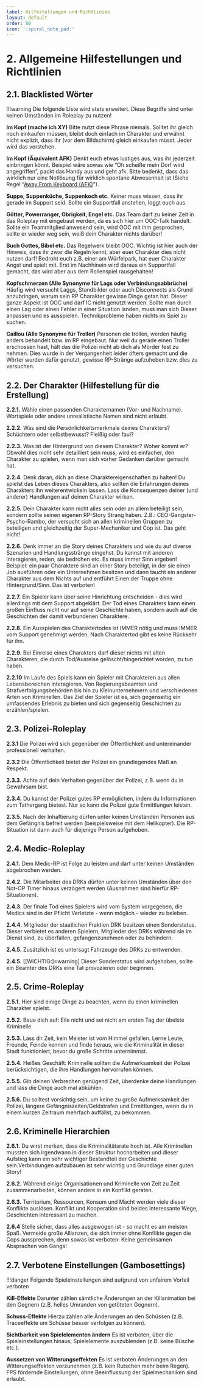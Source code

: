 ```yaml
---
label: Hilfestellungen und Richtlinien
layout: default
order: 80
icon: ':spiral_note_pad:'
---
```


# 2. Allgemeine Hilfestellungen und Richtlinien

## 2.1. Blacklisted Wörter

!!!warning Die folgende Liste wird stets erweitert. Diese Begriffe sind unter keinen Umständen im Roleplay zu nutzen!

**Im Kopf (mache ich XY)**
Bitte nutzt diese Phrase niemals. Solltet ihr gleich noch einkaufen müssen, bleibt doch einfach im Charakter und erwähnt nicht explizit, dass ihr (vor dem Bildschirm) gleich einkaufen müsst. Jeder wird das verstehen.

**Im Kopf (Äquivalent AFK)**
Denkt euch etwas lustiges aus, was ihr jederzeit einbringen könnt. Beispiel wäre sowas wie “Oh scheiße mein Dorf wird angegriffen”, packt das Handy aus und geht afk. Bitte bedenkt, dass das wirklich nur eine Notlösung für wirklich spontane Abwesenheit ist (Siehe Regel “[Away From Keyboard (AFK)](https://docs.google.com/document/d/1xDVuUWn4UUyo2icgGjXDnuS5pb2KxkL96fNMh1mVOBg/edit#heading=h.nxmtww8dsb8m)”).

**Suppe, Suppenküche, Suppenkoch etc.**
Keiner muss wissen, dass ihr gerade im Support seid. Sollte ein Supportfall anstehen, loggt euch aus.

**Götter, Powerranger, Obrigkeit, Engel etc.**
Das Team darf zu keiner Zeit in das Roleplay mit eingebaut werden, da es sich hier um OOC-Talk handelt. Sollte ein Teammitglied anwesend sein, wird OOC mit ihm gesprochen, sollte er wieder weg sein, weiß dein Charakter nichts darüber!

**Buch Gottes, Bibel etc.**
Das Regelwerk bleibt OOC. Wichtig ist hier auch der Hinweis, dass ihr zwar die Regeln kennt, aber euer Charakter dies nicht nutzen darf! Bedroht euch z.B. einer am Würfelpark, hat euer Charakter Angst und spielt mit. Erst im Nachhinein wird daraus ein Supportfall gemacht, das wird aber aus dem Rollenspiel rausgehalten!

**Kopfschmerzen (Alle Synonyme für Lags oder Verbindungsabbrüche)**
Häufig wird versucht Laggs, Standbilder oder auch Disconnects als Grund anzubringen, warum sein RP Charakter gewisse Dinge getan hat. Dieser ganze Aspekt ist OOC und darf IC nicht genutzt werden. Sollte man durch einen Lag oder einen Fehler in einer Situation landen, muss man sich Dieser anpassen und es ausspielen. Technikprobleme haben nichts im Spiel zu suchen.

**Caillou (Alle Synonyme für Troller)**
Personen die trollen, werden häufig anders behandelt bzw. im RP eingebaut. Nur weil du gerade einen Troller erschossen hast, hält das die Polizei nicht ab dich als Mörder fest zu nehmen. Dies wurde in der Vergangenheit leider öfters gemacht und die Wörter wurden dafür genutzt, gewisse RP-Stränge aufzuheben bzw. dies zu versuchen.

## 2.2. Der Charakter (Hilfestellung für die Erstellung)

**2.2.1.** Wähle einen passenden Charakternamen (Vor- und Nachname). Wortspiele oder andere unrealistische Namen sind nicht erlaubt.

**2.2.2.** Was sind die Persönlichkeitsmerkmale deines Charakters? Schüchtern oder selbstbewusst? Fleißig oder faul?

**2.2.3.** Was ist der Hintergrund von diesem Charakter? Woher kommt er? Obwohl dies nicht sehr detailliert sein muss, wird es einfacher, den Charakter zu spielen, wenn man sich vorher Gedanken darüber gemacht hat.

**2.2.4.** Denk daran, dich an diese Charaktereigenschaften zu halten! Du spielst das Leben dieses Charakters, also sollten die Erfahrungen deines Charakters ihn weiterentwickeln lassen. Lass die Konsequenzen deiner (und anderer) Handlungen auf deinen Charakter wirken.

**2.2.5.** Dein Charakter kann nicht alles sein oder an allem beteiligt sein, sondern sollte seinen eigenen RP-Story Strang haben. Z.B.: CEO-Gangster-Psycho-Rambo, der versucht sich an allen kriminellen Gruppen zu beteiligen und gleichzeitig der Super-Mechaniker und Cop ist. Das geht nicht!

**2.2.6.** Denk immer an die Story deines Charakters und wie du auf diverse Szenarien und Handlungsstränge eingehst. Du kannst mit anderen interagieren, reden, sie bedrohen etc. Es muss immer Sinn ergeben! Beispiel: ein paar Charaktere sind an einer Story beteiligt, in der sie einen Job ausführen oder ein Unternehmen besitzen und dann taucht ein anderer Charakter aus dem Nichts auf und entführt Einen der Truppe ohne Hintergrund/Sinn. Das ist verboten!

**2.2.7.** Ein Spieler kann über seine Hinrichtung entscheiden - dies wird allerdings mit dem Support abgeklärt. Der Tod eines Charakters kann einen großen Einfluss nicht nur auf seine Geschichte haben, sondern auch auf die Geschichten der damit verbundenen Charaktere.

**2.2.8.** Ein Ausspielen des Charaktertodes ist IMMER nötig und muss IMMER vom Support genehmigt werden. Nach Charaktertod gibt es keine Rückkehr für ihn.

**2.2.9.** Bei Einreise eines Charakters darf dieser nichts mit alten Charakteren, die durch Tod/Ausreise gelöscht/hingerichtet worden, zu tun haben.

**2.2.10** Im Laufe des Spiels kann ein Spieler mit Charakteren aus allen Lebensbereichen interagieren. Von Regierungsbeamten und Strafverfolgungsbehörden bis hin zu Kleinunternehmern und verschiedenen Arten von Kriminellen. Das Ziel der Spieler ist es, sich gegenseitig ein umfassendes Erlebnis zu bieten und sich gegenseitig Geschichten zu erzählen/spielen.

## 2.3. Polizei-Roleplay

**2.3.1** Die Polizei wird sich gegenüber der Öffentlichkeit und untereinander professionell verhalten.

**2.3.2** Die Öffentlichkeit bietet der Polizei ein grundlegendes Maß an Respekt.

**2.3.3.** Achte auf dein Verhalten gegenüber der Polizei, z.B. wenn du in Gewahrsam bist.

**2.3.4.** Du kannst der Polizei gutes RP ermöglichen, indem du Informationen zum Tathergang bietest. Nur so kann die Polizei gute Ermittlungen leisten.

**2.3.5.** Nach der Inhaftierung dürfen unter keinen Umständen Personen aus dem Gefängnis befreit werden (beispielsweise mit dem Helikopter). Die RP-Situation ist dann auch für diejenige Person aufgehoben.

## 2.4. Medic-Roleplay

**2.4.1.** Dem Medic-RP ist Folge zu leisten und darf unter keinen Umständen abgebrochen werden.

**2.4.2.** Die Mitarbeiter des DRKs dürfen unter keinen Umständen über den Not-OP Timer hinaus verzögert werden (Ausnahmen sind hierfür RP-Situationen).

**2.4.3.** Der finale Tod eines Spielers wird vom System vorgegeben, die Medics sind in der Pflicht Verletzte - wenn möglich - wieder zu beleben.

**2.4.4.** Mitglieder der staatlichen Fraktion DRK besitzen einen Sonderstatus. Dieser verbietet es anderen Spielern, Mitglieder des DRKs während sie im Dienst sind, zu überfallen, gefangenzunehmen oder zu behindern.


**2.4.5.** Zusätzlich ist es untersagt Fahrzeuge des DRKs zu entwenden.

**2.4.5.** [[WICHTIG:]=warning] Dieser Sonderstatus wird aufgehoben, sollte ein Beamter des DRKs eine Tat provozieren oder beginnen.

## 2.5. Crime-Roleplay

**2.5.1.** Hier sind einige Dinge zu beachten, wenn du einen kriminellen Charakter spielst.

**2.5.2.** Baue dich auf: Eile nicht und sei nicht am ersten Tag der übelste Kriminelle.

**2.5.3.** Lass dir Zeit, kein Meister ist vom Himmel gefallen. Lerne Leute, Freunde, Feinde kennen und finde heraus, wie die Kriminalität in dieser Stadt funktioniert, bevor du große Schritte unternimmst.

**2.5.4.** Heißes Geschäft: Kriminelle sollten die Aufmerksamkeit der Polizei berücksichtigen, die ihre Handlungen hervorrufen können.

**2.5.5.** Gib deinen Verbrechen genügend Zeit, überdenke deine Handlungen und lass die Dinge auch mal abkühlen.

**2.5.6.** Du solltest vorsichtig sein, um keine zu große Aufmerksamkeit der Polizei, längere Gefängniszeiten/Geldstrafen und Ermittlungen, wenn du in einem kurzen Zeitraum mehrfach auffällst, zu bekommen.


## 2.6. Kriminelle Hierarchien

**2.6.1.** Du wirst merken, dass die Kriminalitätsrate hoch ist. Alle Kriminellen mussten sich irgendwann in dieser Struktur hocharbeiten und dieser Aufstieg kann ein sehr wichtiger Bestandteil der Geschichte sein.Verbindungen aufzubauen ist sehr wichtig und Grundlage einer guten Story!

**2.6.2.** Während einige Organisationen und Kriminelle von Zeit zu Zeit zusammenarbeiten, können andere in ein Konflikt geraten.

**2.6.3.** Territorium, Ressourcen, Konsum und Macht werden viele dieser Konflikte auslösen. Konflikt und Kooperation sind beides interessante Wege, Geschichten interessant zu machen.

**2.6.4** Stelle sicher, dass alles ausgewogen ist - so macht es am meisten Spaß. Vermeide große Allianzen, die sich immer ohne Konflikte gegen die Cops aussprechen, denn sowas ist verboten: Keine gemeinsamen Absprachen von Gangs!

## 2.7. Verbotene Einstellungen (Gambosettings)

!!!danger Folgende Spieleinstellungen sind aufgrund von unfairem Vorteil verboten

**Kill-Effekte**
Darunter zählen sämtliche Änderungen an der Killanimation bei den Gegnern (z.B. helles Umranden von getöteten Gegnern).

**Schuss-Effekte**
Hierzu zählen alle Änderungen an den Schüssen (z.B. Traceeffekte um Schüsse besser verfolgen zu können).

**Sichtbarkeit von Spielelementen ändern**
Es ist verboten, über die Spieleinstellungen hinaus, Spielelemente auszublenden (z.B. keine Büsche etc.).

**Aussetzen von Witterungseffekten**
Es ist verboten Änderungen an den Witterungseffekten vorzunehmen (z.B. kein Rutschen mehr beim Regen). FPS fördernde Einstellungen, ohne Beeinflussung der Spielmechaniken sind erlaubt.

